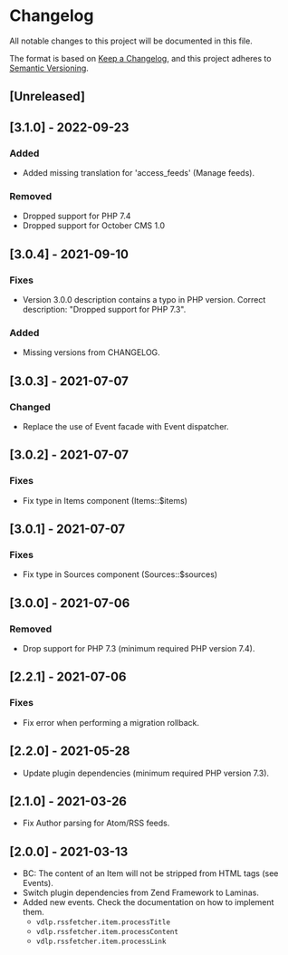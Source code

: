 # Changelog
All notable changes to this project will be documented in this file.

The format is based on [Keep a Changelog](https://keepachangelog.com/en/1.0.0/),
and this project adheres to [Semantic Versioning](https://semver.org/spec/v2.0.0.html).

## [Unreleased]

## [3.1.0] - 2022-09-23

### Added

- Added missing translation for 'access_feeds' (Manage feeds).

### Removed

- Dropped support for PHP 7.4
- Dropped support for October CMS 1.0

## [3.0.4] - 2021-09-10

### Fixes

- Version 3.0.0 description contains a typo in PHP version. Correct description: "Dropped support for PHP 7.3".

### Added

- Missing versions from CHANGELOG.

## [3.0.3] - 2021-07-07

### Changed

- Replace the use of Event facade with Event dispatcher.

## [3.0.2] - 2021-07-07

### Fixes

- Fix type in Items component (Items::$items)

## [3.0.1] - 2021-07-07

### Fixes

- Fix type in Sources component (Sources::$sources)

## [3.0.0] - 2021-07-06

### Removed

- Drop support for PHP 7.3 (minimum required PHP version 7.4).

## [2.2.1] - 2021-07-06

### Fixes

- Fix error when performing a migration rollback.

## [2.2.0] - 2021-05-28

- Update plugin dependencies (minimum required PHP version 7.3).

## [2.1.0] - 2021-03-26

- Fix Author parsing for Atom/RSS feeds.

## [2.0.0] - 2021-03-13

- BC: The content of an Item will not be stripped from HTML tags (see Events).
- Switch plugin dependencies from Zend Framework to Laminas.
- Added new events. Check the documentation on how to implement them.
    - `vdlp.rssfetcher.item.processTitle`
    - `vdlp.rssfetcher.item.processContent`
    - `vdlp.rssfetcher.item.processLink`
